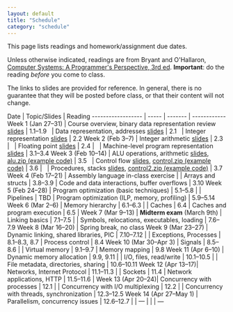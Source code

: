 ```yaml
---
layout: default
title: "Schedule"
category: "schedule"
---
```


This page lists readings and homework/assignment due dates.

Unless otherwise indicated, readings are from Bryant and O'Hallaron, [Computer Systems: A Programmer's Perspective, 3rd ed](https://csapp.cs.cmu.edu/).  **Important**: do the reading *before* you come to class.

The links to slides are provided for reference.  In general, there is no guarantee that they will be posted before class, or that their content will not change.

Date               | Topic/Slides | Reading
------------------ | ----- | ------- | ------------
Week 1 (Jan 27–31) | Course overview, binary data representation review [slides](lectures/lecture01-public.pdf) | 1.1–1.9
&nbsp;             | Data representation, addresses [slides](lectures/lecture02-public.pdf) | 2.1
&nbsp;             | Integer representation [slides](lectures/lecture03-public.pdf) | 2.2
Week 2 (Feb 3–7)   | Integer arithmetic [slides](lectures/lecture04-public.pdf) | 2.3 |
&nbsp;             | Floating point [slides](lectures/lecture05-public.pdf) | 2.4 |
&nbsp;             | Machine-level program representation [slides](lectures/lecture06-public.pdf) | 3.1–3.4
Week 3 (Feb 10–14) | ALU operations, arithmetic [slides](lectures/lecture07-public.pdf), [alu.zip (example code)](lectures/alu.zip) | 3.5
&nbsp;             | Control flow [slides](lectures/lecture08-public.pdf), [control.zip (example code)](lectures/control.zip) | 3.6 |
&nbsp;             | Procedures, stacks [slides](lectures/lecture09-public.pdf), [control2.zip (example code)](lectures/control2.zip) | 3.7
Week 4 (Feb 17–21) | Assembly language in-class exercise | 
                   | Arrays and structs | 3.8–3.9
                   | Code and data interactions, buffer overflows | 3.10
Week 5 (Feb 24–28) | Program optimization (basic techniques) | 5.1–5.8 |
                   | Pipelines | TBD
                   | Program optimization (ILP, memory, profiling) | 5.9–5.14
Week 6 (Mar 2–6)   | Memory hierarchy | 6.1–6.3 |
                   | Caches | 6.4
                   | Caches and program execution | 6.5 |
Week 7 (Mar 9–13)  | **Midterm exam** (March 9th)
                   | Linking basics | 7.1–7.5 |
                   | Symbols, relocations, executables, loading | 7.6–7.9
Week 8 (Mar 16–20) | Spring break, no class
Week 9 (Mar 23–27) | Dynamic linking, shared libraries, PIC | 7.10–7.12 |
                   | Exceptions, Processes | 8.1–8.3, 8.7
                   | Process control | 8.4
Week 10 (Mar 30–Apr 3) | Signals | 8.5–8.6 |
                   | Virtual memory | 9.1–9.7
                   | Memory mapping | 9.8
Week 11 (Apr 6–10) | Dynamic memory allocation | 9.9, 9.11 |
                   | I/O, files, read/write | 10.1–10.5 |
                   | File metadata, directories, sharing | 10.6–10.11
Week 12 (Apr 13–17)| Networks, Internet Protocol | 11.1–11.3 |
                   | Sockets | 11.4
                   | Network applications, HTTP | 11.5–11.6 |
Week 13 (Apr 20–24)| Concurrency with processes | 12.1 |
                   | Concurrency with I/O multiplexing | 12.2 |
                   | Concurrency with threads, synchronization | 12.3–12.5
Week 14 (Apr 27–May 1) | Parallelism, concurrency issues | 12.6–12.7 |
                   | — | |
                   | —                
